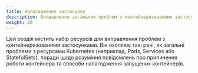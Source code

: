 ```yaml
---
title: Налагодження застосунку
description: Виправлення загальних проблем з контейнеризованими застосунками.
weight: 20
---
```


Цей розділ містить набір ресурсів для виправлення проблем з контейнеризованими застосунками. Він охоплює такі речі, як загальні проблеми з ресурсами Kubernetes (наприклад, Pods, Services або StatefulSets), поради щодо розуміння повідомлень про припинення роботи контейнера та способи налагодження запущених контейнерів.
